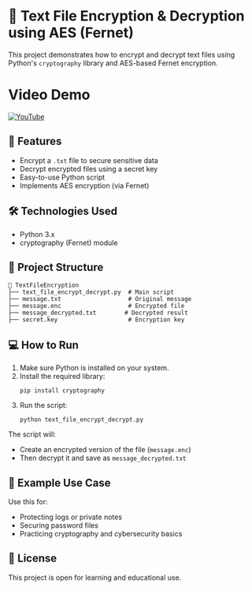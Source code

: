# 🔐 Text File Encryption & Decryption using AES (Fernet)

This  project demonstrates how to encrypt and decrypt text files using Python's `cryptography` library and AES-based Fernet encryption.
# Video Demo
[![YouTube](https://github.com/user-attachments/assets/4cad6f27-b7db-4e5e-b72d-3087c2f4a18d)](https://www.youtube.com/watch?v=qu23scdH_Z8)
## 🚀 Features

- Encrypt a `.txt` file to secure sensitive data
- Decrypt encrypted files using a secret key
- Easy-to-use Python script
- Implements AES encryption (via Fernet)

## 🛠️ Technologies Used

- Python 3.x
- cryptography (Fernet) module

## 📂 Project Structure

```
📁 TextFileEncryption
├── text_file_encrypt_decrypt.py  # Main script
├── message.txt                   # Original message
├── message.enc                   # Encrypted file
├── message_decrypted.txt        # Decrypted result
├── secret.key                    # Encryption key
```

## 💻 How to Run

1. Make sure Python is installed on your system.
2. Install the required library:
   ```
   pip install cryptography
   ```
3. Run the script:
   ```
   python text_file_encrypt_decrypt.py
   ```

The script will:
- Create an encrypted version of the file (`message.enc`)
- Then decrypt it and save as `message_decrypted.txt`

## 📌 Example Use Case

Use this for:
- Protecting logs or private notes
- Securing password files
- Practicing cryptography and cybersecurity basics

## 📃 License

This project is open for learning and educational use.
